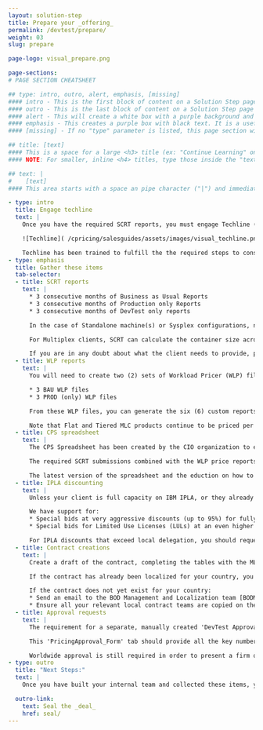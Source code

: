 ```yaml
---
layout: solution-step
title: Prepare your _offering_
permalink: /devtest/prepare/
weight: 03
slug: prepare

page-logo: visual_prepare.png

page-sections:
# PAGE SECTION CHEATSHEET

## type: intro, outro, alert, emphasis, [missing]
#### intro - This is the first block of content on a Solution Step page.
#### outro - This is the last block of content on a Solution Step page and included a navigation link to the next step.
#### alert - This will create a white box with a purple background and purple text. This is a convenient way to warn a reader to something important in this process
#### emphasis - This creates a purple box with black text. It is a useful way to highlight content that may have an interactive component or needs to stand out.
#### [missing] - If no "type" parameter is listed, this page section will be a normal, borderless area of content.

## title: [text]
#### This is a space for a large <h3> title (ex: "Continue Learning" on /cpricing/salesguides/devtest/learn/). This will be inserted at the top of this Page Section.
#### NOTE: For smaller, inline <h4> titles, type those inside the "text" parameter with "#### " and " ####" around them. They will be populated with the rest of the Page Section text.

## text: |
#    [text]
#### This area starts with a space an pipe character ("|") and immediately goes to a new line. This tells Jekyll to treat this parameter as markdown. Every line after the "|" needs to be indented twice in order for YAML to know that you are not trying to start a new parameter. Enter content formatted as markdown (specifically kramdown).

- type: intro
  title: Engage techline
  text: |
    Once you have the required SCRT reports, you must engage Techline (through your normal process).

    ![Techline]( /cpricing/salesguides/assets/images/visual_techline.png )

    Techline has been trained to fulfill the the required steps to construct a container.
- type: emphasis
  title: Gather these items
  tab-selector:
  - title: SCRT reports
    text: |
      * 3 consecutive months of Business as Usual Reports
      * 3 consecutive months of Production only Reports
      * 3 consecutive months of DevTest only reports

      In the case of Standalone machine(s) or Sysplex configurations, nine (9) SCRT reports are required for each machine (i.e. each HW serial number).

      For Multiplex clients, SCRT can calculate the container size across machines (i.e. combined HW serial numbers) and so only nine (9) reports are required.

      If you are in any doubt about what the client needs to provide, please revisit the 'SCRT email template (PDF)' in the 'Learn' section above.
  - title: WLP reports
    text: |
      You will need to create two (2) sets of Workload Pricer (WLP) files to calculate the MLC price requirements:

      * 3 BAU WLP files
      * 3 PROD (only) WLP files

      From these WLP files, you can generate the six (6) custom reports ready to be imported into the CPS spreadsheet. The CPS spreadsheet will automatically calculate all the MLC pricing you need from these reports.

      Note that Flat and Tiered MLC products continue to be priced per machine. There is no change to how Flat and Tiered MLC programs are priced when adding a DevTest container.
  - title: CPS spreadsheet
    text: |
      The CPS Spreadsheet has been created by the CIO organization to establish the DevTest container baseline, derive MLC and OTC pricing, automate the approval process and to create the factors required for our billing systems.

      The required SCRT submissions combined with the WLP price reports are all that is needed. Once these items are imported, the CPS spreadsheet will calculate all the MLC pricing required to close the deal.

      The latest version of the spreadsheet and the eduction on how to use it can be downloaded from the CPS spreadsheet box folder.
  - title: IPLA discounting
    text: |
      Unless your client is full capacity on IBM IPLA, or they already have substantial additional entitlements, they will very likely need to purchase additional capacity.

      We have support for:
      * Special bids at very aggressive discounts (up to 95%) for fully licensed required products
      * Special bids for Limited Use Licenses (LULs) at an even higher discount, if need be

      For IPLA discounts that exceed local delegation, you should request approval directly from [zmiller@us.ibm.com](mailto:zmiller@us.ibm.com) copying the [cpricing@us.ibm.com](mailto:cpricing@us.ibm.com) ID.  
  - title: Contract creations
    text: |
      Create a draft of the contract, completing the tables with the MLC and IPLA products required. You will not know the desired container size yet, so leave that blank for now.

      If the contract has already been localized for your country, you can download it from the ww Std Contracts and SOW Templates web portal.

      If the contract does not yet exist for your country:
      * Send an email to the BOD Management and Localization team [BODMGLOC@hu.ibm.com](mailto:BODMGLOC@hu.ibm.com) to request it.
      * Ensure all your relevant local contract teams are copied on the request.
  - title: Approval requests
    text: |
      The requirement for a separate, manually created 'DevTest Approval Request' spreadsheet has been removed. It has been replaced with an auto-generated 'PricingApproval_Form' tab in V1.8 of the CPS Spreadsheet.

      This 'PricingApproval_Form' tab should provide all the key numbers you need to present a conditional offer. If you would like to validate you have correctly used the tool before presenting a conditional pricing proposal to your client, you may send your input files to [cpricing@us.ibm.com](mailto:cpricing@us.ibm.com) for validation.

      Worldwide approval is still required in order to present a firm offer.
- type: outro
  title: "Next Steps:"
  text: |
    Once you have built your internal team and collected these items, you may need to iterate through the next step a few times as part of the client negotiations.

  outro-link:
    text: Seal the _deal_
    href: seal/
---
```

